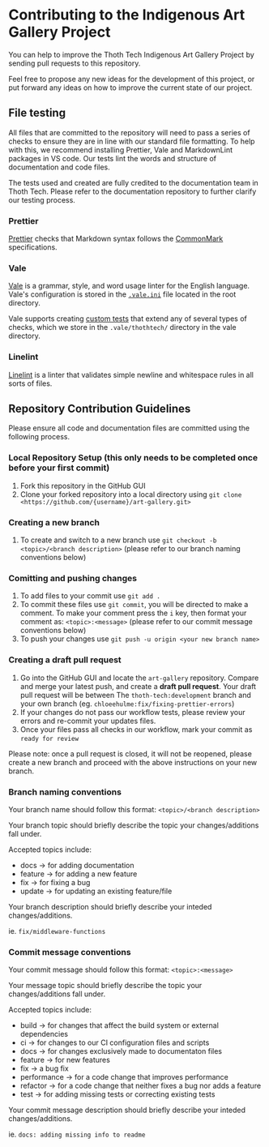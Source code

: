 # Contributing to the Indigenous Art Gallery Project

You can help to improve the Thoth Tech Indigenous Art Gallery Project by sending pull requests to
this repository.

Feel free to propose any new ideas for the development of this project, or put forward any ideas on
how to improve the current state of our project.

## File testing

All files that are committed to the repository will need to pass a series of checks to ensure they
are in line with our standard file formatting. To help with this, we recommend installing Prettier,
Vale and MarkdownLint packages in VS code. Our tests lint the words and structure of documentation
and code files.

The tests used and created are fully credited to the documentation team in Thoth Tech. Please refer
to the documentation repository to further clarify our testing process.

### Prettier

[Prettier](https://prettier.io/) checks that Markdown syntax follows the
[CommonMark](https://commonmark.org/) specifications.

### Vale

[Vale](https://docs.errata.ai/vale/about/) is a grammar, style, and word usage linter for the
English language. Vale's configuration is stored in the
[`.vale.ini`](https://github.com/thoth-tech/art-gallery/blob/development/.vale.ini) file located in
the root directory.

Vale supports creating [custom tests](https://docs.errata.ai/vale/styles) that extend any of several
types of checks, which we store in the `.vale/thothtech/` directory in the vale directory.

### Linelint

[Linelint](https://github.com/fernandrone/linelint) is a linter that validates simple newline and
whitespace rules in all sorts of files.

## Repository Contribution Guidelines

Please ensure all code and documentation files are committed using the following process.

### Local Repository Setup (this only needs to be completed once before your first commit)

1. Fork this repository in the GitHub GUI
2. Clone your forked repository into a local directory using
   `git clone <https://github.com/{username}/art-gallery.git>`

### Creating a new branch

1. To create and switch to a new branch use `git checkout -b <topic>/<branch description>` (please
   refer to our branch naming conventions below)

### Comitting and pushing changes

1. To add files to your commit use `git add .`
2. To commit these files use `git commit`, you will be directed to make a comment. To make your
   comment press the `i` key, then format your comment as: `<topic>:<message>` (please refer to our
   commit message conventions below)
3. To push your changes use `git push -u origin <your new branch name>`

### Creating a draft pull request

1. Go into the GitHub GUI and locate the `art-gallery` repository. Compare and merge your latest
   push, and create a **draft pull request**. Your draft pull request will be between The
   `thoth-tech:development` branch and your own branch (eg.
   `chloeehulme:fix/fixing-prettier-errors`)
2. If your changes do not pass our workflow tests, please review your errors and re-commit your
   updates files.
3. Once your files pass all checks in our workflow, mark your commit as `ready for review`

Please note: once a pull request is closed, it will not be reopened, please create a new branch and
proceed with the above instructions on your new branch.

### Branch naming conventions

Your branch name should follow this format: `<topic>/<branch description>`

Your branch topic should briefly describe the topic your changes/additions fall under.

Accepted topics include:

- docs -> for adding documentation
- feature -> for adding a new feature
- fix -> for fixing a bug
- update -> for updating an existing feature/file

Your branch description should briefly describe your inteded changes/additions.

ie. `fix/middleware-functions`

### Commit message conventions

Your commit message should follow this format: `<topic>:<message>`

Your message topic should briefly describe the topic your changes/additions fall under.

Accepted topics include:

- build -> for changes that affect the build system or external dependencies
- ci -> for changes to our CI configuration files and scripts
- docs -> for changes exclusively made to documentaton files
- feature -> for new features
- fix -> a bug fix
- performance -> for a code change that improves performance
- refactor -> for a code change that neither fixes a bug nor adds a feature
- test -> for adding missing tests or correcting existing tests

Your commit message description should briefly describe your inteded changes/additions.

ie. `docs: adding missing info to readme`
